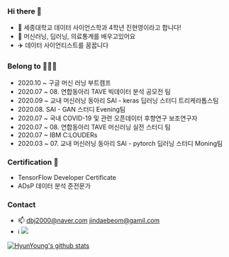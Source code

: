 ### Hi there 👋

- 🔭 세종대학교 데이터 사이언스학과 4학년 진현영이라고 합니다!
- 🌱 머신러닝, 딥러닝, 의료통계를 배우고있어요
- ✈️ 데이터 사이언티스트를 꿈꿉니다

### Belong to 👩🏼‍💻

- 2020.10 ~ 구글 머신 러닝 부트캠프
- 2020.07 ~ 08. 연합동아리 TAVE 빅데이터 분석 공모전 팀
- 2020.09 ~ 교내 머신러닝 동아리 SAI - keras 딥러닝 스터디 트리케라톱스팀
- 2020.08. SAI - GAN 스터디 Evening팀
- 2020.07 ~ 국내 COVID-19 및 관련 오픈데이터 후향연구 보조연구자
- 2020.07 ~ 08. 연합동아리 TAVE 머신러닝 실전 스터디 팀
- 2020.07 ~ IBM C:LOUDERs
- 2020.03 ~ 07. 교내 머신러닝 동아리 SAI - pytorch 딥러닝 스터디 Moning팀

### Certification 🏅
- TensorFlow Developer Certificate
- ADsP 데이터 분석 준전문가


### Contact
- 📫 <dbj2000@naver.com>  <jindaebeom@gamil.com> 
- ℹ️ ![](linkedin.com/in/hyun-young-jin-140b391a6)


[![HyunYoung's github stats](https://github-readme-stats.vercel.app/api?username=dbj2000&show_icons=true)](https://github.com/anuraghazra/github-readme-stats)

